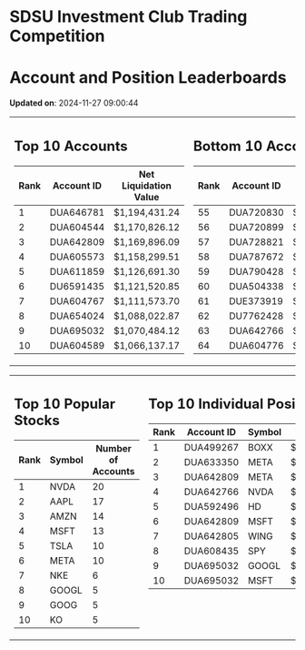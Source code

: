 # SDSU Investment Club Trading Competition 
 # Account and Position Leaderboards

**Updated on**: 2024-11-27 09:00:44

<table><tr><td valign="top">

## Top 10 Accounts
| Rank | Account ID | Net Liquidation Value |
|------|------------|-----------------------|
| 1 | DUA646781 | $1,194,431.24 |
| 2 | DUA604544 | $1,170,826.12 |
| 3 | DUA642809 | $1,169,896.09 |
| 4 | DUA605573 | $1,158,299.51 |
| 5 | DUA611859 | $1,126,691.30 |
| 6 | DU6591435 | $1,121,520.85 |
| 7 | DUA604767 | $1,111,573.70 |
| 8 | DUA654024 | $1,088,022.87 |
| 9 | DUA695032 | $1,070,484.12 |
| 10 | DUA604589 | $1,066,137.17 |

</td><td valign="top">

## Bottom 10 Accounts
| Rank | Account ID | Net Liquidation Value |
|------|------------|-----------------------|
| 55 | DUA720830 | $1,007,871.53 |
| 56 | DUA720899 | $1,007,871.53 |
| 57 | DUA728821 | $1,007,512.10 |
| 58 | DUA787672 | $1,006,673.14 |
| 59 | DUA790428 | $1,006,673.14 |
| 60 | DUA504338 | $1,006,428.28 |
| 61 | DUE373919 | $1,000,516.09 |
| 62 | DU7762428 | $997,285.09 |
| 63 | DUA642766 | $996,987.53 |
| 64 | DUA604776 | $989,100.98 |

</td></tr></table>

<table><tr><td valign="top">

## Top 10 Popular Stocks
| Rank | Symbol | Number of Accounts |
|------|--------|--------------------|
| 1 | NVDA | 20 |
| 2 | AAPL | 17 |
| 3 | AMZN | 14 |
| 4 | MSFT | 13 |
| 5 | TSLA | 10 |
| 6 | META | 10 |
| 7 | NKE | 6 |
| 8 | GOOGL | 5 |
| 9 | GOOG | 5 |
| 10 | KO | 5 |

</td><td valign="top">

## Top 10 Individual Positions
| Rank | Account ID | Symbol | Cost | Total Value |
|------|------------|--------|-----------|-------------|
| 1 | DUA499267 | BOXX | $599,207.78 | $599,207.78 |
| 2 | DUA633350 | META | $466,298.04 | $466,298.04 |
| 3 | DUA642809 | META | $420,859.54 | $420,859.54 |
| 4 | DUA642766 | NVDA | $268,647.78 | $268,647.78 |
| 5 | DUA592496 | HD | $218,226.53 | $218,226.53 |
| 6 | DUA642809 | MSFT | $205,157.28 | $205,157.28 |
| 7 | DUA642805 | WING | $198,339.03 | $198,339.03 |
| 8 | DUA608435 | SPY | $171,717.02 | $171,717.02 |
| 9 | DUA695032 | GOOGL | $170,066.26 | $170,066.26 |
| 10 | DUA695032 | MSFT | $150,001.76 | $150,001.76 |

</td></tr></table>
